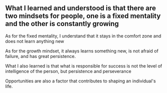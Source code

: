 ## What I learned and understood is that there are two mindsets for people, one is a fixed mentality and the other is constantly growing

As for the fixed mentality, I understand that it stays in the comfort zone and does not learn anything new

As for the growth mindset, it always learns something new, is not afraid of failure, and has great persistence.

What I also learned is that what is responsible for success is not the level of intelligence of the person, but persistence and perseverance

Opportunities are also a factor that contributes to shaping an individual's life.
